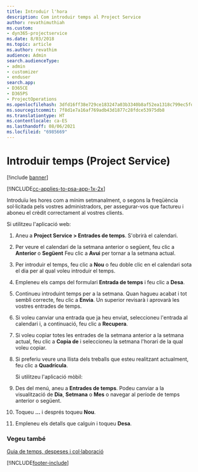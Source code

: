 ```yaml
---
title: Introduir l'hora
description: Com introduir temps al Project Service
author: revathimuthiah
ms.custom:
- dyn365-projectservice
ms.date: 8/03/2018
ms.topic: article
ms.author: revathim
audience: Admin
search.audienceType:
- admin
- customizer
- enduser
search.app:
- D365CE
- D365PS
- ProjectOperations
ms.openlocfilehash: 3dfd16ff38e729ce183247a03b3340b8af52ea1318c799ec5fd544d7b94086be
ms.sourcegitcommit: 7f8d1e7a16af769adb43d1877c28fdce53975db8
ms.translationtype: HT
ms.contentlocale: ca-ES
ms.lasthandoff: 08/06/2021
ms.locfileid: "6985669"
---
```

# <a name="enter-time-project-service"></a>Introduir temps (Project Service)

[!include [banner](../includes/psa-now-project-operations.md)]

[!INCLUDE[cc-applies-to-psa-app-1x-2x](../includes/cc-applies-to-psa-app-1x-2x.md)]

Introduïu les hores com a mínim setmanalment, o segons la freqüència sol·licitada pels vostres administradors, per assegurar-vos que factureu i aboneu el crèdit correctament al vostres clients.  
  
 Si utilitzeu l'aplicació web:  
  
1. Aneu a **Project Service > Entrades de temps**. S'obrirà el calendari.  
  
2. Per veure el calendari de la setmana anterior o següent, feu clic a **Anterior** o **Següent** Feu clic a **Avui** per tornar a la setmana actual.  
  
3. Per introduir el temps, feu clic a **Nou** o feu doble clic en el calendari sota el dia per al qual voleu introduir el temps.  
  
4. Empleneu els camps del formulari **Entrada de temps** i feu clic a **Desa**.  
  
5. Continueu introduint temps per a la setmana. Quan hagueu acabat i tot sembli correcte, feu clic a **Envia**. Un superior revisarà i aprovarà les vostres entrades de temps.  
  
6. Si voleu canviar una entrada que ja heu enviat, seleccioneu l'entrada al calendari i, a continuació, feu clic a **Recupera**.  
  
7. Si voleu copiar totes les entrades de la setmana anterior a la setmana actual, feu clic a **Copia de** i seleccioneu la setmana l'horari de la qual voleu copiar.  
  
8. Si preferiu veure una llista dels treballs que esteu realitzant actualment, feu clic a **Quadrícula**.  
  
   Si utilitzeu l'aplicació mòbil:  
  
9. Des del menú, aneu a **Entrades de temps**.     Podeu canviar a la visualització de **Dia**, **Setmana** o **Mes** o navegar al període de temps anterior o següent.  
  
10. Toqueu **...** i després toqueu **Nou**.  
  
11. Empleneu els detalls que calguin i toqueu **Desa**.  
  
### <a name="see-also"></a>Vegeu també  
 [Guia de temps, despeses i col·laboració](../psa/time-expense-collaboration-guide.md)


[!INCLUDE[footer-include](../includes/footer-banner.md)]